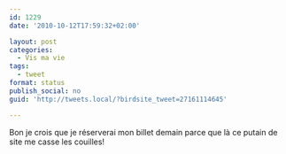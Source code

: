 ```yaml
---
id: 1229
date: '2010-10-12T17:59:32+02:00'

layout: post
categories:
  - Vis ma vie
tags:
  - tweet
format: status
publish_social: no
guid: 'http://tweets.local/?birdsite_tweet=27161114645'

---
```


Bon je crois que je réserverai mon billet demain parce que là ce putain de site me casse les couilles!